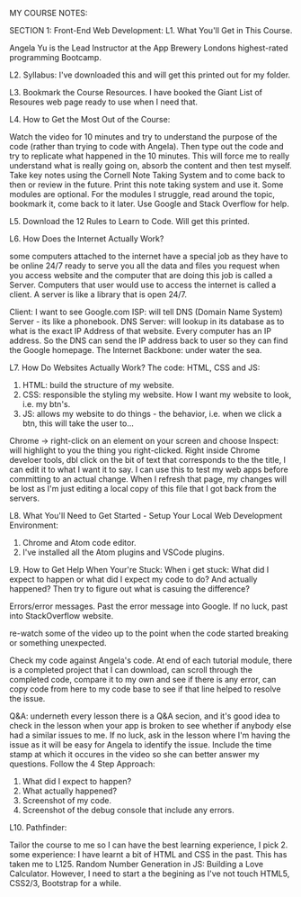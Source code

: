 MY COURSE NOTES:

SECTION 1: Front-End Web Development:
L1. What You'll Get in This Course.

Angela Yu is the Lead Instructor at the App Brewery Londons highest-rated programming Bootcamp.

L2. Syllabus:
I've downloaded this and will get this printed out for my folder.

L3. Bookmark the Course Resources.
I have booked the Giant List of Resoures web page ready to use when I need that.

L4. How to Get the Most Out of the Course:

Watch the video for 10 minutes and try to understand the purpose of the code (rather than trying to code with Angela). Then type out the code and try to replicate what happened in the 10 minutes. This will force me to really understand what is really going on, absorb the content and then test myself. Take key notes using the Cornell Note Taking System and to come back to then or review in the future. Print this note taking system and use it. Some modules are optional. For the modules I struggle, read around the topic, bookmark it, come back to it later. Use Google and Stack Overflow
for help.

L5. Download the 12 Rules to Learn to Code.
Will get this printed.

L6. How Does the Internet Actually Work?

some computers attached to the internet have a special job as they have to be online 24/7 ready to serve you all the data and files you request
when you access website and the computer that are doing this job is called a Server. Computers that user would use to access the internet is called
a client. A server is like a library that is open 24/7.

Client: I want to see Google.com
ISP: will tell DNS (Domain Name System) Server - its like a phonebook.
DNS Server: will lookup in its database as to what is the exact IP Address of that website.
Every computer has an IP address. So the DNS can send the IP address back to user so they can find the Google homepage.
The Internet Backbone: under water the sea.

L7. How Do Websites Actually Work?
The code: HTML, CSS and JS:
1. HTML: build the structure of my website.
2. CSS: responsible the styling my website. How I want my website to look, i.e. my btn's.
3. JS: allows my website to do things - the behavior, i.e. when we click a btn, this will take the user to...

Chrome -> right-click on an element on your screen and choose Inspect: will highlight to you the thing you right-clicked.
Right inside Chrome develoer tools, dbl click on the bit of text that corresponds to the the title, I can edit it to what I want it to say.
I can use this to test my web apps before committing to an actual change. When I refresh that page, my changes will be lost as I'm just editing
a local copy of this file that I got back from the servers.

L8. What You'll Need to Get Started - Setup Your Local Web Development Environment:
1. Chrome and Atom code editor.
2. I've installed all the Atom plugins and VSCode plugins.

L9. How to Get Help When Your're Stuck:
When i get stuck:
What did I expect to happen or what did I expect my code to do? And actually happened?
Then try to figure out what is casuing the difference?

Errors/error messages. Past the error message into Google. If no luck, past into StackOverflow website.

re-watch some of the video up to the point when the code started breaking or something unexpected.

Check my code against Angela's code. At end of each tutorial module, there is a completed project that I can download, can scroll through the completed code, compare it to my own and see if there is any error, can copy code from here to my code base to see if that line helped to resolve
the issue.

Q&A: underneth every lesson there is a Q&A secion, and it's good idea to check in the lesson when your app is broken to see  whether if anybody
else had a similar issues to me. If no luck, ask in the lesson where I'm having the issue as it will be easy for Angela to identify the issue.
Include the time stamp at which it occures in the video so she can better answer my questions. Follow the 4 Step Approach:

1. What did I expect to happen?
2. What actually happened?
3. Screenshot of my code.
4. Screenshot of the debug console that include any errors.


L10. Pathfinder:

Tailor the course to me so I can have the best learning experience, I pick
2. some experience: I have learnt a bit of HTML and CSS in the past. This has taken me to L125. Random Number Generation in JS: Building a Love Calculator. However, I need to start a the begining as I've not touch HTML5, CSS2/3, Bootstrap for a while.

